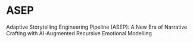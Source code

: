 # ASEP
Adaptive Storytelling Engineering Pipeline (ASEP): A New Era of Narrative Crafting with AI-Augmented Recursive Emotional Modelling
